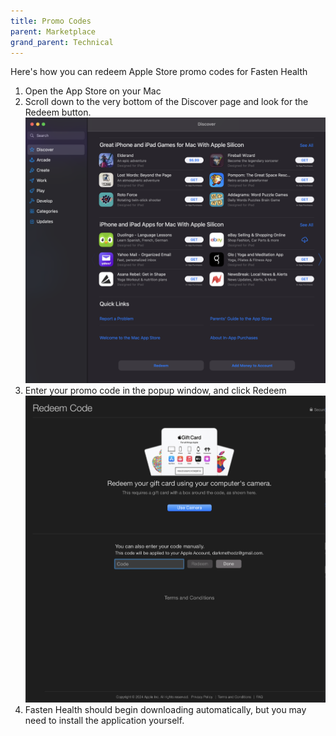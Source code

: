 ```yaml
---
title: Promo Codes
parent: Marketplace
grand_parent: Technical
---
```


Here's how you can redeem Apple Store promo codes for Fasten Health

1. Open the App Store on your Mac
2.  Scroll down to the very bottom of the Discover page and look for the Redeem button.
   ![](/img/Screen%20Shot%202024-02-01%20at%207.53.28%20AM.png)
3. Enter your promo code in the popup window, and click Redeem
   ![](/img/Screen%20Shot%202024-02-01%20at%205.13.39%20PM.png)
4. Fasten Health should begin downloading automatically, but you may need to install the application yourself.
